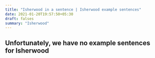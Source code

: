 ```yaml
---
title: "Isherwood in a sentence | Isherwood example sentences"
date: 2021-01-20T19:57:50+05:30
draft: falses
summary: "Isherwood"
---
```

## Unfortunately, we have no example sentences for Isherwood                 
